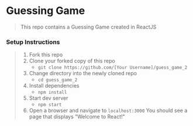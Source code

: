 # Guessing Game

> This repo contains a Guessing Game created in ReactJS

### Setup Instructions

> 1. Fork this repo
> 1. Clone your forked copy of this repo
>    - `git clone https://github.com/[Your Username]/guess_game_2`
> 1. Change directory into the newly cloned repo
>    - `cd guess_game_2`
> 1. Install dependencies 
>    - `npm install`
> 1. Start dev server
>    - `npm start`
> 1. Open a browser and navigate to `localhost:3000` You should see a page that displays "Welcome to React!"
